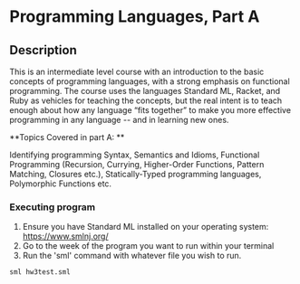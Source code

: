 # Programming Languages, Part A

## Description
This is an intermediate level course with an introduction to the basic concepts of programming languages, with a strong emphasis on functional programming. 
The course uses the languages Standard ML, Racket, and Ruby as vehicles for teaching the concepts, but the real intent is to teach enough about how any language “fits together” 
to make you more effective programming in any language -- and in learning new ones.

**Topics Covered in part A: **

Identifying programming Syntax, Semantics and Idioms, Functional Programming (Recursion, Currying, Higher-Order Functions, Pattern Matching, Closures etc.),
Statically-Typed programming languages, Polymorphic Functions etc.

### Executing program

1. Ensure you have Standard ML installed on your operating system: https://www.smlnj.org/
2. Go to the week of the program you want to run within your terminal
3. Run the 'sml' command with whatever file you wish to run.
```
sml hw3test.sml
```
